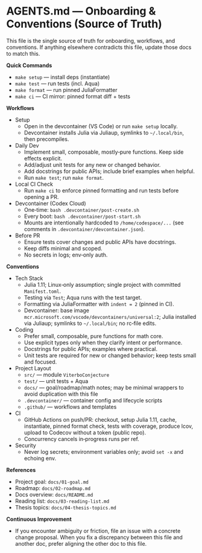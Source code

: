 # AGENTS.md — Onboarding & Conventions (Source of Truth)

This file is the single source of truth for onboarding, workflows, and conventions. If anything elsewhere contradicts this file, update those docs to match this.

**Quick Commands**
- `make setup` — install deps (instantiate)
- `make test` — run tests (incl. Aqua)
- `make format` — run pinned JuliaFormatter
- `make ci` — CI mirror: pinned format diff + tests

**Workflows**
- Setup
  - Open in the devcontainer (VS Code) or run `make setup` locally.
  - Devcontainer installs Julia via Juliaup, symlinks to `~/.local/bin`, then precompiles.
- Daily Dev
  - Implement small, composable, mostly‑pure functions. Keep side effects explicit.
  - Add/adjust unit tests for any new or changed behavior.
  - Add docstrings for public APIs; include brief examples when helpful.
  - Run `make test`; run `make format`.
- Local CI Check
  - Run `make ci` to enforce pinned formatting and run tests before opening a PR.
- Devcontainer (Codex Cloud)
  - One‑time: `bash .devcontainer/post-create.sh`
  - Every boot: `bash .devcontainer/post-start.sh`
  - Mounts are intentionally hardcoded to `/home/codespace/...` (see comments in `.devcontainer/devcontainer.json`).
- Before PR
  - Ensure tests cover changes and public APIs have docstrings.
  - Keep diffs minimal and scoped.
  - No secrets in logs; env‑only auth.

**Conventions**
- Tech Stack
  - Julia 1.11; Linux‑only assumption; single project with committed `Manifest.toml`.
  - Testing via `Test`; Aqua runs with the test target.
  - Formatting via JuliaFormatter with `indent = 2` (pinned in CI).
  - Devcontainer: base image `mcr.microsoft.com/vscode/devcontainers/universal:2`; Julia installed via Juliaup; symlinks to `~/.local/bin`; no rc‑file edits.
- Coding
  - Prefer small, composable, pure functions for math core.
  - Use explicit types only when they clarify intent or performance.
  - Docstrings for public APIs; examples where practical.
  - Unit tests are required for new or changed behavior; keep tests small and focused.
- Project Layout
  - `src/` — module `ViterboConjecture`
  - `test/` — unit tests + Aqua
  - `docs/` — goal/roadmap/math notes; may be minimal wrappers to avoid duplication with this file
  - `.devcontainer/` — container config and lifecycle scripts
  - `.github/` — workflows and templates
- CI
  - GitHub Actions on push/PR: checkout, setup Julia 1.11, cache, instantiate, pinned format check, tests with coverage, produce lcov, upload to Codecov without a token (public repo).
  - Concurrency cancels in‑progress runs per ref.
- Security
  - Never log secrets; environment variables only; avoid `set -x` and echoing env.

**References**
- Project goal: `docs/01-goal.md`
- Roadmap: `docs/02-roadmap.md`
- Docs overview: `docs/README.md`
- Reading list: `docs/03-reading-list.md`
- Thesis topics: `docs/04-thesis-topics.md`

**Continuous Improvement**
- If you encounter ambiguity or friction, file an issue with a concrete change proposal. When you fix a discrepancy between this file and another doc, prefer aligning the other doc to this file.
